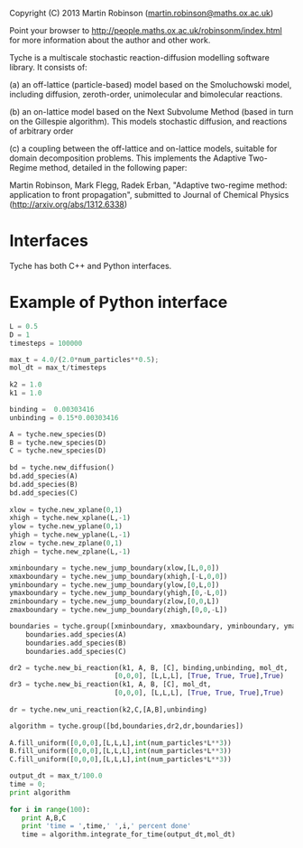Copyright (C) 2013 Martin Robinson (martin.robinson@maths.ox.ac.uk)

Point your browser to http://people.maths.ox.ac.uk/robinsonm/index.html for more information about the author and other work.

Tyche is a multiscale stochastic reaction-diffusion modelling software library. It consists of:

(a) an off-lattice (particle-based) model based on the Smoluchowski model, including diffusion, zeroth-order, unimolecular and bimolecular reactions. 

(b) an on-lattice model based on the Next Subvolume Method (based in turn on the Gillespie algorithm). This models stochastic diffusion, and reactions of arbitrary order

(c) a coupling between the off-lattice and on-lattice models, suitable for domain decomposition problems. This implements the Adaptive Two-Regime method, detailed in the following paper:

Martin Robinson, Mark Flegg, Radek Erban, "Adaptive two-regime method: application to front propagation", submitted to Journal of Chemical Physics (http://arxiv.org/abs/1312.6338)

Interfaces
==========

Tyche has both C++ and Python interfaces. 


Example of Python interface
===========================
```python
L = 0.5
D = 1
timesteps = 100000

max_t = 4.0/(2.0*num_particles**0.5);
mol_dt = max_t/timesteps
    
k2 = 1.0
k1 = 1.0

binding =  0.00303416
unbinding = 0.15*0.00303416

A = tyche.new_species(D)
B = tyche.new_species(D)
C = tyche.new_species(D)
    
bd = tyche.new_diffusion()
bd.add_species(A)
bd.add_species(B)
bd.add_species(C)
    
xlow = tyche.new_xplane(0,1)
xhigh = tyche.new_xplane(L,-1)
ylow = tyche.new_yplane(0,1)
yhigh = tyche.new_yplane(L,-1)
zlow = tyche.new_zplane(0,1)
zhigh = tyche.new_zplane(L,-1)

xminboundary = tyche.new_jump_boundary(xlow,[L,0,0])
xmaxboundary = tyche.new_jump_boundary(xhigh,[-L,0,0])
yminboundary = tyche.new_jump_boundary(ylow,[0,L,0])
ymaxboundary = tyche.new_jump_boundary(yhigh,[0,-L,0])
zminboundary = tyche.new_jump_boundary(zlow,[0,0,L])
zmaxboundary = tyche.new_jump_boundary(zhigh,[0,0,-L])

boundaries = tyche.group([xminboundary, xmaxboundary, yminboundary, ymaxboundary, zminboundary, zmaxboundary])
    boundaries.add_species(A)
    boundaries.add_species(B)
    boundaries.add_species(C)

dr2 = tyche.new_bi_reaction(k1, A, B, [C], binding,unbinding, mol_dt, 
                          [0,0,0], [L,L,L], [True, True, True],True)
dr3 = tyche.new_bi_reaction(k1, A, B, [C], mol_dt, 
                          [0,0,0], [L,L,L], [True, True, True],True)   
     
dr = tyche.new_uni_reaction(k2,C,[A,B],unbinding)

algorithm = tyche.group([bd,boundaries,dr2,dr,boundaries])
    
A.fill_uniform([0,0,0],[L,L,L],int(num_particles*L**3))
B.fill_uniform([0,0,0],[L,L,L],int(num_particles*L**3))
C.fill_uniform([0,0,0],[L,L,L],int(num_particles*L**3))

output_dt = max_t/100.0
time = 0;
print algorithm
    
for i in range(100):
   print A,B,C
   print 'time = ',time,' ',i,' percent done'
   time = algorithm.integrate_for_time(output_dt,mol_dt)
```


